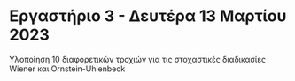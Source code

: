 # Εργαστήριο 3 - Δευτέρα 13 Μαρτίου 2023

Υλοποίηση 10 διαφορετικών τροχιών για τις στοχαστικές διαδικασίες Wiener και Ornstein-Uhlenbeck
